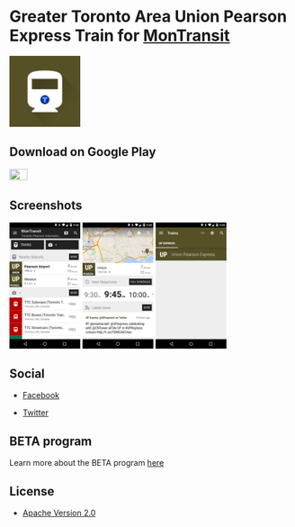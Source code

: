 # Greater Toronto Area Union Pearson Express Train for [MonTransit](https://github.com/mtransitapps/mtransit-for-android)

<img width="25%" height="25%" src="app-android/src/main/play/listings/en-US/graphics/icon/1.png"/>

## Download on Google Play

<a href="https://play.google.com/store/apps/details?id=org.mtransit.android.ca_gta_up_express_train"><img width="25%" height="25%" src="https://play.google.com/intl/en_us/badges/static/images/badges/en_badge_web_generic.png"/></a>

## Screenshots

<p float="left">
<img width="25%" height="25%" src="app-android/src/main/play/listings/en-US/graphics/phone-screenshots/1.png"/>
<img width="25%" height="25%" src="app-android/src/main/play/listings/en-US/graphics/phone-screenshots/2.png"/>
<img width="25%" height="25%" src="app-android/src/main/play/listings/en-US/graphics/phone-screenshots/3.png"/>
</p>

## Social

* [Facebook](https://www.facebook.com/MonTransit)

* [Twitter](https://twitter.com/montransit)

## BETA program

Learn more about the BETA program [here](https://github.com/mtransitapps/mtransit-for-android/wiki/BETA)

## License

* [Apache Version 2.0](http://www.apache.org/licenses/LICENSE-2.0.html)
